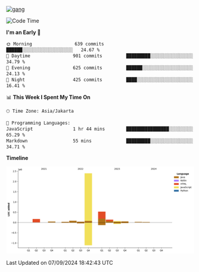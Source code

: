 <!-- [<img src='https://dev.karakun.com/assets/posts/2018-09-16-jc-java-article/3duke_suspects.jpg' alt='java'>](https://github.com/yeahbutstill) -->
[<img src='https://asset-2.tstatic.net/tribunnewswiki/foto/bank/images/Mozart.jpg' alt='gang'>](https://github.com/yeahbutstill)

<!--START_SECTION:waka-->
![Code Time](http://img.shields.io/badge/Code%20Time-2%2C784%20hrs%2046%20mins-blue)

**I'm an Early 🐤** 

```text
🌞 Morning                639 commits         ██████░░░░░░░░░░░░░░░░░░░   24.67 % 
🌆 Daytime                901 commits         █████████░░░░░░░░░░░░░░░░   34.79 % 
🌃 Evening                625 commits         ██████░░░░░░░░░░░░░░░░░░░   24.13 % 
🌙 Night                  425 commits         ████░░░░░░░░░░░░░░░░░░░░░   16.41 % 
```


📊 **This Week I Spent My Time On** 

```text
🕑︎ Time Zone: Asia/Jakarta

💬 Programming Languages: 
JavaScript               1 hr 44 mins        ████████████████░░░░░░░░░   65.29 % 
Markdown                 55 mins             █████████░░░░░░░░░░░░░░░░   34.71 % 
```

**Timeline**

![Lines of Code chart](https://raw.githubusercontent.com/yeahbutstill/yeahbutstill/main/assets/bar_graph.png)


 Last Updated on 07/09/2024 18:42:43 UTC
<!--END_SECTION:waka-->
